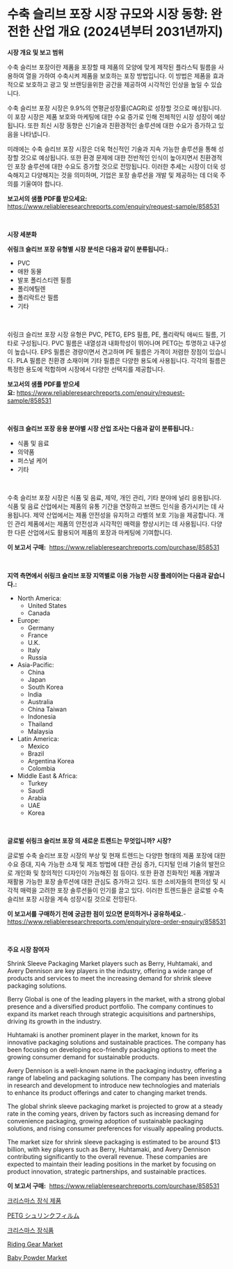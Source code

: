 <p><h1>수축 슬리브 포장 시장 규모와 시장 동향: 완전한 산업 개요 (2024년부터 2031년까지)</h1></p><p><strong>시장 개요 및 보고 범위</strong></p>
<p><p>수축 슬리브 포장이란 제품을 포장할 때 제품의 모양에 맞게 제작된 플라스틱 필름을 사용하여 열을 가하여 수축시켜 제품을 보호하는 포장 방법입니다. 이 방법은 제품을 효과적으로 보호하고 광고 및 브랜딩을위한 공간을 제공하여 시각적인 인상을 높일 수 있습니다.</p><p>수축 슬리브 포장 시장은 9.9%의 연평균성장률(CAGR)로 성장할 것으로 예상됩니다. 이 포장 시장은 제품 보호와 마케팅에 대한 수요 증가로 인해 전체적인 시장 성장이 예상됩니다. 또한 최신 시장 동향은 신기술과 친환경적인 솔루션에 대한 수요가 증가하고 있음을 나타냅니다.</p><p>미래에는 수축 슬리브 포장 시장은 더욱 혁신적인 기술과 지속 가능한 솔루션을 통해 성장할 것으로 예상됩니다. 또한 환경 문제에 대한 전반적인 인식이 높아지면서 친환경적인 포장 솔루션에 대한 수요도 증가할 것으로 전망됩니다. 이러한 추세는 시장이 더욱 성숙해지고 다양해지는 것을 의미하며, 기업은 포장 솔루션을 개발 및 제공하는 데 더욱 주의를 기울여야 합니다.</p></p>
<p><strong>보고서의 샘플 PDF를 받으세요:</strong> <a href="https://www.reliableresearchreports.com/enquiry/request-sample/858531">https://www.reliableresearchreports.com/enquiry/request-sample/858531</a></p>
<p>&nbsp;</p>
<p><strong>시장 세분화</strong></p>
<p><strong>쉬링크 슬리브 포장 유형별 시장 분석은 다음과 같이 분류됩니다.:</strong></p>
<p><ul><li>PVC</li><li>애완 동물</li><li>발포 폴리스티렌 필름</li><li>폴리에틸렌</li><li>폴리락트산 필름</li><li>기타</li></ul></p>
<p>&nbsp;</p>
<p><p>쉬링크 슬리브 포장 시장 유형은 PVC, PETG, EPS 필름, PE, 폴리락틱 애씨드 필름, 기타로 구성됩니다. PVC 필름은 내열성과 내화학성이 뛰어나며 PETG는 투명하고 내구성이 높습니다. EPS 필름은 경량이면서 견고하며 PE 필름은 가격이 저렴한 장점이 있습니다. PLA 필름은 친환경 소재이며 기타 필름은 다양한 용도에 사용됩니다. 각각의 필름은 특정한 용도에 적합하며 시장에서 다양한 선택지를 제공합니다.</p></p>
<p><strong>보고서의 샘플 PDF를 받으세요:</strong>&nbsp;<a href="https://www.reliableresearchreports.com/enquiry/request-sample/858531">https://www.reliableresearchreports.com/enquiry/request-sample/858531</a></p>
<p>&nbsp;</p>
<p><strong> 쉬링크 슬리브 포장 응용 분야별 시장 산업 조사는 다음과 같이 분류됩니다.:</strong></p>
<p><ul><li>식품 및 음료</li><li>의약품</li><li>퍼스널 케어</li><li>기타</li></ul></p>
<p>&nbsp;</p>
<p><p>수축 슬리브 포장 시장은 식품 및 음료, 제약, 개인 관리, 기타 분야에 널리 응용됩니다. 식품 및 음료 산업에서는 제품의 유통 기간을 연장하고 브랜드 인식을 증가시키는 데 사용됩니다. 제약 산업에서는 제품 안전성을 유지하고 라벨의 보호 기능을 제공합니다. 개인 관리 제품에서는 제품의 안전성과 시각적인 매력을 향상시키는 데 사용됩니다. 다양한 다른 산업에서도 활용되어 제품의 포장과 마케팅에 기여합니다.</p></p>
<p><strong>이 보고서 구매:</strong>&nbsp; <a href="https://www.reliableresearchreports.com/purchase/858531">https://www.reliableresearchreports.com/purchase/858531</a></p>
<p>&nbsp;</p>
<p><strong>지역 측면에서 쉬링크 슬리브 포장 지역별로 이용 가능한 시장 플레이어는 다음과 같습니다.:</strong></p>
<p><ul>
    <li>
        North America:
        <ul>
            <li>United States</li>
            <li>Canada</li>
        </ul>
    </li>
    <li>
        Europe:
        <ul>
            <li>Germany</li>
            <li>France</li>
            <li>U.K.</li>
            <li>Italy</li>
            <li>Russia</li>
        </ul>
    </li>
    <li>
        Asia-Pacific:
        <ul>
            <li>China</li>
            <li>Japan</li>
            <li>South Korea</li>
            <li>India</li>
            <li>Australia</li>
            <li>China Taiwan</li>
            <li>Indonesia</li>
            <li>Thailand</li>
            <li>Malaysia</li>
        </ul>
    </li>
    <li>
        Latin America:
        <ul>
            <li>Mexico</li>
            <li>Brazil</li>
            <li>Argentina Korea</li>
            <li>Colombia</li>
        </ul>
    </li>
    <li>
        Middle East & Africa:
        <ul>
            <li>Turkey</li>
            <li>Saudi</li>
            <li>Arabia</li>
            <li>UAE</li>
            <li>Korea</li>
        </ul>
    </li>
    </ul></p>
<p>&nbsp;</p>
<p><strong>글로벌 쉬링크 슬리브 포장 의 새로운 트렌드는 무엇입니까? 시장?</strong></p>
<p><p>글로벌 수축 슬리브 포장 시장의 부상 및 현재 트렌드는 다양한 형태의 제품 포장에 대한 수요 증대, 지속 가능한 소재 및 제조 방법에 대한 관심 증가, 디지털 인쇄 기술의 발전으로 개인화 및 창의적인 디자인이 가능해진 점 등이다. 또한 환경 친화적인 제품 개발과 재활용 가능한 포장 솔루션에 대한 관심도 증가하고 있다. 또한 소비자들의 편의성 및 시각적 매력을 고려한 포장 솔루션들이 인기를 끌고 있다. 이러한 트렌드들은 글로벌 수축 슬리브 포장 시장을 계속 성장시킬 것으로 전망된다.</p></p>
<p><strong>이 보고서를 구매하기 전에 궁금한 점이 있으면 문의하거나 공유하세요.</strong>- <a href="https://www.reliableresearchreports.com/enquiry/pre-order-enquiry/858531">https://www.reliableresearchreports.com/enquiry/pre-order-enquiry/858531</a></p>
<p>&nbsp;</p>
<p><strong>주요 시장 참여자</strong></p>
<p><p>Shrink Sleeve Packaging Market players such as Berry, Huhtamaki, and Avery Dennison are key players in the industry, offering a wide range of products and services to meet the increasing demand for shrink sleeve packaging solutions. </p><p>Berry Global is one of the leading players in the market, with a strong global presence and a diversified product portfolio. The company continues to expand its market reach through strategic acquisitions and partnerships, driving its growth in the industry.</p><p>Huhtamaki is another prominent player in the market, known for its innovative packaging solutions and sustainable practices. The company has been focusing on developing eco-friendly packaging options to meet the growing consumer demand for sustainable products.</p><p>Avery Dennison is a well-known name in the packaging industry, offering a range of labeling and packaging solutions. The company has been investing in research and development to introduce new technologies and materials to enhance its product offerings and cater to changing market trends.</p><p>The global shrink sleeve packaging market is projected to grow at a steady rate in the coming years, driven by factors such as increasing demand for convenience packaging, growing adoption of sustainable packaging solutions, and rising consumer preferences for visually appealing products.</p><p>The market size for shrink sleeve packaging is estimated to be around $13 billion, with key players such as Berry, Huhtamaki, and Avery Dennison contributing significantly to the overall revenue. These companies are expected to maintain their leading positions in the market by focusing on product innovation, strategic partnerships, and sustainable practices.</p></p>
<p><strong>이 보고서 구매:</strong>&nbsp;&nbsp;<a href="https://www.reliableresearchreports.com/purchase/858531">https://www.reliableresearchreports.com/purchase/858531</a></p>
<p><p><a href="https://github.com/xvz497517413/Market-Research-Report-List-1/blob/main/40750434891.md">크리스마스 장식 제품</a></p><p><a href="https://medium.com/@barbarakss89/petg%E3%82%B7%E3%83%A5%E3%83%AA%E3%83%B3%E3%82%AF%E3%83%95%E3%82%A3%E3%83%AB%E3%83%A0%E5%B8%82%E5%A0%B4%E8%A6%8F%E6%A8%A1-%E5%B8%82%E5%A0%B4%E5%B1%95%E6%9C%9B%E3%81%A8%E5%B8%82%E5%A0%B4%E4%BA%88%E6%B8%AC-2024%E5%B9%B4%E3%81%8B%E3%82%892031%E5%B9%B4%E3%81%BE%E3%81%A7-84d4673eba3e">PETG シュリンクフィルム</a></p><p><a href="https://github.com/vskv4779xr1/Market-Research-Report-List-1/blob/main/36125054892.md">크리스마스 장식품</a></p><p><a href="https://github.com/juancolorado15/Market-Research-Report-List-1/blob/main/riding-gear-market.md">Riding Gear Market</a></p><p><a href="https://github.com/mahnoor2003/Market-Research-Report-List-3/blob/main/baby-powder-market.md">Baby Powder Market</a></p></p>
